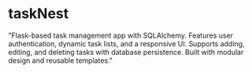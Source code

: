 # taskNest
"Flask-based task management app with SQLAlchemy. Features user authentication, dynamic task lists, and a responsive UI. Supports adding, editing, and deleting tasks with database persistence. Built with modular design and reusable templates."
